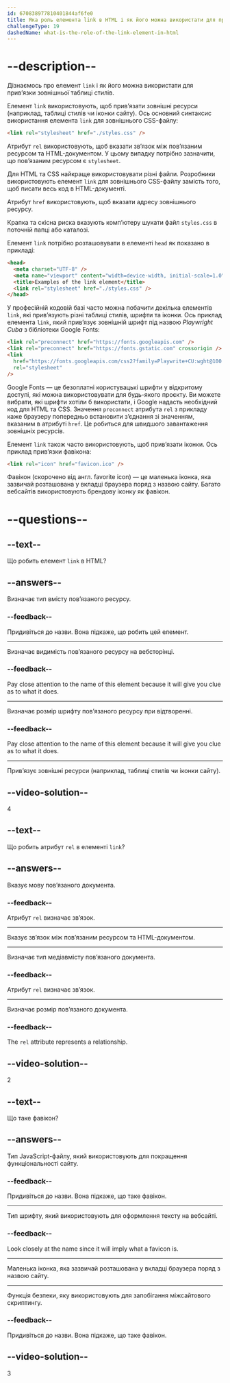 ```yaml
---
id: 670838977810401844af6fe0
title: Яка роль елемента link в HTML і як його можна використати для прив’язки зовнішньої таблиці стилів?
challengeType: 19
dashedName: what-is-the-role-of-the-link-element-in-html
---
```


# --description--

Дізнаємось про елемент `link` і як його можна використати для прив’язки зовнішньої таблиці стилів.

Елемент `link` використовують, щоб прив’язати зовнішні ресурси (наприклад, таблиці стилів чи іконки сайту). Ось основний синтаксис використання елемента `link` для зовнішнього CSS-файлу:

```html
<link rel="stylesheet" href="./styles.css" />
```

Атрибут `rel` використовують, щоб вказати зв’язок між пов’язаним ресурсом та HTML-документом. У цьому випадку потрібно зазначити, що пов’язаним ресурсом є `stylesheet`.

Для HTML та CSS найкраще використовувати різні файли. Розробники використовують елемент `link` для зовнішнього CSS-файлу замість того, щоб писати весь код в HTML-документі.

Атрибут `href` використовують, щоб вказати адресу зовнішнього ресурсу.

Крапка та скісна риска вказують комп’ютеру шукати файл `styles.css` в поточній папці або каталозі.

Елемент `link` потрібно розташовувати в елементі `head` як показано в прикладі:

```html
<head>
  <meta charset="UTF-8" />
  <meta name="viewport" content="width=device-width, initial-scale=1.0" />
  <title>Examples of the link element</title>
  <link rel="stylesheet" href="./styles.css" />
</head>
```

У професійній кодовій базі часто можна побачити декілька елементів `link`, які прив’язують різні таблиці стилів, шрифти та іконки. Ось приклад елемента `link`, який прив’язує зовнішній шрифт під назвою *Playwright Cuba* з бібліотеки Google Fonts:

```html
<link rel="preconnect" href="https://fonts.googleapis.com" />
<link rel="preconnect" href="https://fonts.gstatic.com" crossorigin />
<link
  href="https://fonts.googleapis.com/css2?family=Playwrite+CU:wght@100..400&display=swap"
  rel="stylesheet"
/>
```

Google Fonts — це безоплатні користувацькі шрифти у відкритому доступі, які можна використовувати для будь-якого проєкту. Ви можете вибрати, які шрифти хотіли б використати, і Google надасть необхідний код для HTML та CSS. Значення `preconnect` атрибута `rel` з прикладу каже браузеру попередньо встановити з’єднання зі значенням, вказаним в атрибуті `href`. Це робиться для швидшого завантаження зовнішніх ресурсів.

Елемент `link` також часто використовують, щоб прив’язати іконки. Ось приклад прив’язки фавікона:

```html
<link rel="icon" href="favicon.ico" />
```

Фавікон (скорочено від англ. favorite icon) — це маленька іконка, яка зазвичай розташована у вкладці браузера поряд з назвою сайту. Багато вебсайтів використовують брендову іконку як фавікон.

# --questions--

## --text--

Що робить елемент `link` в HTML?

## --answers--

Визначає тип вмісту пов’язаного ресурсу.

### --feedback--

Придивіться до назви. Вона підкаже, що робить цей елемент.

---

Визначає видимість пов’язаного ресурсу на вебсторінці.

### --feedback--

Pay close attention to the name of this element because it will give you clue as to what it does.

---

Визначає розмір шрифту пов’язаного ресурсу при відтворенні.

### --feedback--

Pay close attention to the name of this element because it will give you clue as to what it does.

---

Прив’язує зовнішні ресурси (наприклад, таблиці стилів чи іконки сайту).

## --video-solution--

4

## --text--

Що робить атрибут `rel` в елементі `link`?

## --answers--

Вказує мову пов’язаного документа.

### --feedback--

Атрибут `rel` визначає зв’язок.

---

Вказує зв’язок між пов’язаним ресурсом та HTML-документом.

---

Визначає тип медіавмісту пов’язаного документа.

### --feedback--

Атрибут `rel` визначає зв’язок.

---

Визначає розмір пов’язаного документа.

### --feedback--

The `rel` attribute represents a relationship.

## --video-solution--

2

## --text--

Що таке фавікон?

## --answers--

Тип JavaScript-файлу, який використовують для покращення функціональності сайту.

### --feedback--

Придивіться до назви. Вона підкаже, що таке фавікон.

---

Тип шрифту, який використовують для оформлення тексту на вебсайті.

### --feedback--

Look closely at the name since it will imply what a favicon is.

---

Маленька іконка, яка зазвичай розташована у вкладці браузера поряд з назвою сайту.

---

Функція безпеки, яку використовують для запобігання міжсайтового скриптингу.

### --feedback--

Придивіться до назви. Вона підкаже, що таке фавікон.

## --video-solution--

3

